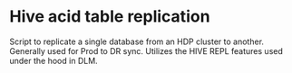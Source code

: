 # Hive acid table replication

Script to replicate a single database from an HDP cluster to another.
Generally used for Prod to DR sync.
Utilizes the HIVE REPL features used under the hood in DLM.
